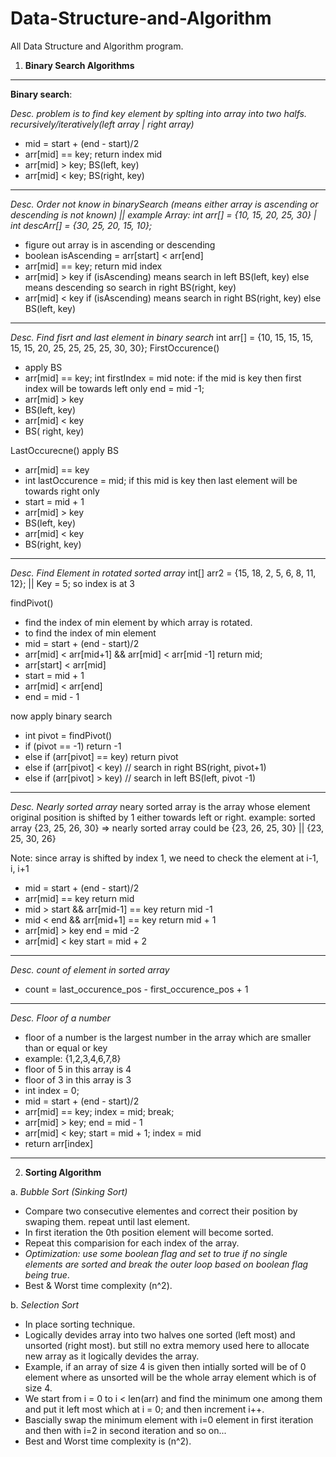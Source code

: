 # Data-Structure-and-Algorithm
All Data Structure and Algorithm program.


1. **Binary Search Algorithms**
-------------------------------------------------------------------------------------------------------------------------------
**Binary search**:

*Desc. problem is to find key element by splting into array into two halfs. recursively/iteratively(left array | right array)*
- mid = start + (end - start)/2
- arr[mid] == key; return index mid
- arr[mid] > key; BS(left, key)
- arr[mid] < key; BS(right, key)
------------------------------------------------------------------------------------------------------------------------------

*Desc. Order not know in binarySearch (means either array is ascending or descending is not known) ||
   example Array: int arr[] = {10, 15, 20, 25, 30} | int descArr[] = {30, 25, 20, 15, 10};*
- figure out array is in ascending or descending
- boolean isAscending = arr[start] < arr[end]
- arr[mid] == key; return mid index
- arr[mid] > key
	if (isAscending)
		means search in left
		BS(left, key)
	else
		means descending so search in right
		BS(right, key)
- arr[mid] < key
	if (isAscending)
		means search in right
		BS(right, key)
	else
		BS(left, key)
      
---------------------------------------------------------------------------------------------------------------------------------

*Desc. Find fisrt and last element in binary search* 
int arr[] = {10, 15, 15, 15, 15, 15, 20, 25, 25, 25, 25, 30, 30};
FirstOccurence()
  - apply BS
  - arr[mid] == key; 
      int firstIndex = mid note: if the mid is key then first index will be towards left only
      end = mid -1;
  - arr[mid] > key
  -   BS(left, key)
  - arr[mid] < key
  -   BS( right, key)

LastOccurecne()
apply BS
 - arr[mid] == key
 -  int lastOccurence = mid; if this mid is key then last element will be towards right only
 -  start = mid + 1
 - arr[mid] > key
 -  BS(left, key)
 - arr[mid] < key
 -  BS(right, key) 
----------------------------------------------------------------------------------------------------------------------------------------

*Desc. Find Element in rotated sorted array*
int[] arr2 = {15, 18, 2, 5, 6, 8, 11, 12}; || Key = 5; so index is at 3

findPivot()
  - find the index of min element by which array is rotated.
  - to find the index of min element
  - mid = start + (end - start)/2
  - arr[mid] < arr[mid+1] && arr[mid] < arr[mid -1] return mid;
  - arr[start] < arr[mid]
  -   start = mid + 1
  - arr[mid] < arr[end]
  -   end = mid - 1
 
 
 now apply binary search
 
 - int pivot = findPivot()
 - if (pivot == -1) return -1
 - else if (arr[pivot] == key) return pivot
 - else if (arr[pivot] < key)
    // search in right BS(right, pivot+1)
 - else if (arr[pivot] > key)
    // search in left BS(left, pivot -1)
    
------------------------------------------------------------------------------------------------------------------------------------------------

*Desc. Nearly sorted array*
  neary sorted array is the array whose element original position is shifted by 1 either towards left or right.
  example: sorted array {23, 25, 26, 30}  => nearly sorted array could be {23, 26, 25, 30} || {23, 25, 30, 26}
  
  Note: since array is shifted by index 1, we need to check the element at i-1, i, i+1
  - mid = start + (end - start)/2
  - arr[mid] == key return mid
  - mid > start && arr[mid-1] == key return mid -1
  - mid < end && arr[mid+1] == key return mid + 1 
  - arr[mid] > key end = mid -2
  - arr[mid] < key start = mid + 2

----------------------------------------------------------------------------------------------------------------------------------------------------

*Desc. count of element in sorted array*
  - count = last_occurence_pos - first_occurence_pos + 1
  
----------------------------------------------------------------------------------------------------------------------------------------   

*Desc. Floor of a number*
- floor of a number is the largest number in the array which are smaller than or equal or key
- example: {1,2,3,4,6,7,8} 
- floor of 5 in this array is 4
- floor of 3 in this array is 3
- int index = 0;
- mid = start + (end - start)/2
- arr[mid] == key; index = mid; break;
- arr[mid] > key; end = mid - 1
- arr[mid] < key; start = mid + 1; index = mid
- return arr[index]


*****************************************************************************************************************************


2. **Sorting Algorithm**

a. *Bubble Sort (Sinking Sort)*
- Compare two consecutive elementes and correct their position by swaping them. repeat until last element.
- In first iteration the 0th position element will become sorted. 
- Repeat this comparision for each index of the array.
- *Optimization: use some boolean flag and set to true if no single elements are sorted and break the outer loop based on boolean flag being true*.
- Best & Worst time complexity (n^2).  

b. *Selection Sort*
- In place sorting technique.
- Logically devides array into two halves one sorted (left most) and unsorted (right most). but still no extra memory used here to allocate new array as it logically devides the array.
- Example, if an array of size 4 is given then intially sorted will be of 0 element where as unsorted will be the whole array element which is of size 4.
- We start from i = 0 to i < len(arr) and find the minimum one among them and put it left most which at i = 0; and then increment i++.
- Bascially swap the minimum element with i=0 element in first iteration and then with i=2 in second iteration and so on... 
- Best and Worst time complexity is (n^2).
